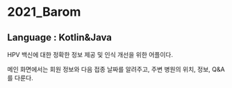 <h1>2021_Barom</h1>
<h2>Language : Kotlin&Java</h2>
HPV 백신에 대한 정확한 정보 제공 및 인식 개선을 위한 어플이다.


메인 화면에서는 회원 정보와 다음 접종 날짜를 알려주고, 주변 병원의 위치, 정보, Q&A를 다룬다.
